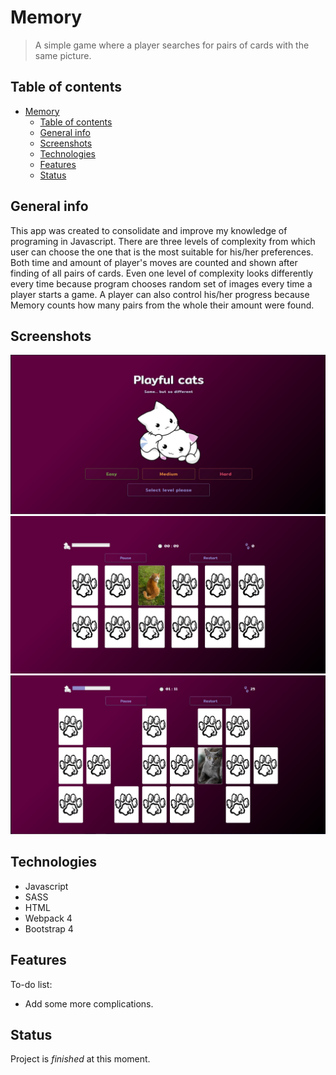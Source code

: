 # Memory
> A simple game where a player searches for pairs of cards with the same picture.

## Table of contents
- [Memory](#memory)
  - [Table of contents](#table-of-contents)
  - [General info](#general-info)
  - [Screenshots](#screenshots)
  - [Technologies](#technologies)
  - [Features](#features)
  - [Status](#status)

## General info
This app was created to consolidate and improve my knowledge of programing in Javascript.
There are three levels of complexity from which user can choose the one that is the most suitable for his/her preferences. Both time and amount of player's moves are counted and shown after finding of all pairs of cards.
Even one level of complexity looks differently every time because program chooses random set of images every time a player starts a game.
A player can also control his/her progress because Memory counts how many pairs from the whole their amount were found.

## Screenshots
<img src="src/screenshots/1.jpg">
<img src="src/screenshots/2.jpg">
<img src="src/screenshots/3.jpg">

## Technologies
* Javascript
* SASS
* HTML
* Webpack 4
* Bootstrap 4

## Features
To-do list:
* Add some more complications.

## Status
Project is _finished_ at this moment.
